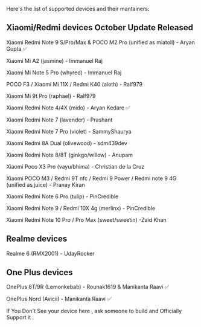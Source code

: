 Here's the list of supported devices and their mantainers:

Xiaomi/Redmi devices                                                                                                                    October Update Released 
-----------------------------------                                                                                     
Xiaomi Redmi Note 9 S/Pro/Max & POCO M2 Pro (unified as miatoll) - Aryan Gupta ✅

Xiaomi Mi A2 (jasmine) - Immanuel Raj                                                                                                       

Xiaomi Mi Note 5 Pro (whyred) - Immanuel Raj                                                                                                

POCO F3 / Xiaomi Mi 11X / Redmi K40  (aloth) - Ralf979                                                                                      

Xiaomi Mi 9t Pro (raphael) - Ralf979                                                                                                        

Xiaomi Redmi Note 4/4X (mido) - Aryan Kedare ✅                                                                                               

Xiaomi Redmi Note 7 (lavender) - Prashant                                                                                                   
     
Xiaomi Redmi Note 7 Pro (violet) - SammyShaurya                                                                                             

Xiaomi Redmi 8A Dual (olivewood) - sdm439dev                                                                                                

Xiaomi Redmi Note 8/8T (ginkgo/willow) - Anupam                                                                                             

Xiaomi Poco X3 Pro (vayu/bhima) - Christian de la Cruz                                                                                      

Xiaomi POCO M3 / Redmi 9T nfc / Redmi 9 Power / Redmi note 9 4G (unified as juice) - Pranay Kiran                                           

Xiaomi Redmi Note 6 Pro (tulip) - PinCredible                                                                                               

Xiaomi Redmi Note 9 / Redmi 10X 4g (merlinx) - PinCredible                                                                                  

Xiaomi Redmi Note 10 Pro / Pro Max (sweet/sweetin) -Zaid Khan                                                                               

Realme devices
------------------------------------------
Realme 6 (RMX2001) - UdayRocker                                                                                                             

One Plus devices
------------------------------------------
OnePlus 8T/9R (Lemonkebab) - Rounak1619 & Manikanta Raavi ✅

OnePlus Nord (Avicii) - Manikanta Raavi ✅                                                                                                    

If You Don't See your device here , ask someone to build and Officially Support it .
